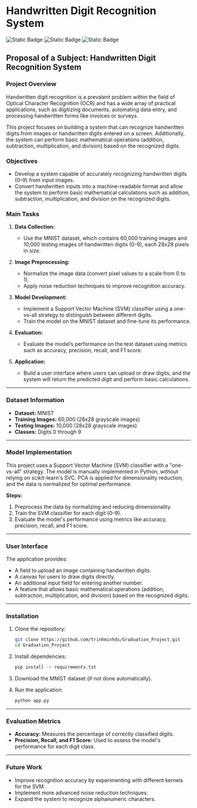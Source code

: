 
# Handwritten Digit Recognition System

![Static Badge](https://img.shields.io/badge/Python-3.11-grey?logo=python)
![Static Badge](https://img.shields.io/badge/SVM-grey?logo=svm)
![Static Badge](https://img.shields.io/badge/MNIST-grey?logo=mnist)

## Proposal of a Subject: Handwritten Digit Recognition System

### Project Overview

Handwritten digit recognition is a prevalent problem within the field of Optical Character Recognition (OCR) and has a wide array of practical applications, such as digitizing documents, automating data entry, and processing handwritten forms like invoices or surveys.

This project focuses on building a system that can recognize handwritten digits from images or handwritten digits entered on a screen. Additionally, the system can perform basic mathematical operations (addition, subtraction, multiplication, and division) based on the recognized digits.

### Objectives
- Develop a system capable of accurately recognizing handwritten digits (0–9) from input images.
- Convert handwritten inputs into a machine-readable format and allow the system to perform basic mathematical calculations such as addition, subtraction, multiplication, and division on the recognized digits.

### Main Tasks
1. **Data Collection:**
   - Use the MNIST dataset, which contains 60,000 training images and 10,000 testing images of handwritten digits (0-9), each 28x28 pixels in size.
   
2. **Image Preprocessing:**
   - Normalize the image data (convert pixel values to a scale from 0 to 1).
   - Apply noise reduction techniques to improve recognition accuracy.

3. **Model Development:**
   - Implement a Support Vector Machine (SVM) classifier using a one-vs-all strategy to distinguish between different digits.
   - Train the model on the MNIST dataset and fine-tune its performance.

4. **Evaluation:**
   - Evaluate the model’s performance on the test dataset using metrics such as accuracy, precision, recall, and F1 score.

5. **Application:**
   - Build a user interface where users can upload or draw digits, and the system will return the predicted digit and perform basic calculations.

---

### Dataset Information

- **Dataset:** MNIST
- **Training Images:** 60,000 (28x28 grayscale images)
- **Testing Images:** 10,000 (28x28 grayscale images)
- **Classes:** Digits 0 through 9

---

### Model Implementation

This project uses a Support Vector Machine (SVM) classifier with a "one-vs-all" strategy. The model is manually implemented in Python, without relying on scikit-learn's SVC. PCA is applied for dimensionality reduction, and the data is normalized for optimal performance.

**Steps:**
1. Preprocess the data by normalizing and reducing dimensionality.
2. Train the SVM classifier for each digit (0–9).
3. Evaluate the model's performance using metrics like accuracy, precision, recall, and F1 score.

---

### User Interface

The application provides:
- A field to upload an image containing handwritten digits.
- A canvas for users to draw digits directly.
- An additional input field for entering another number.
- A feature that allows basic mathematical operations (addition, subtraction, multiplication, and division) based on the recognized digits.

---

### Installation

1. Clone the repository:
   ```bash
   git clone https://github.com/trinhminhds/Graduation_Project.git
   cd Graduation_Project
   ```

2. Install dependencies:
   ```bash
   pip install -r requirements.txt
   ```

3. Download the MNIST dataset (if not done automatically).

4. Run the application:
   ```bash
   python app.py
   ```

---

### Evaluation Metrics

- **Accuracy:** Measures the percentage of correctly classified digits.
- **Precision, Recall, and F1 Score:** Used to assess the model's performance for each digit class.

---

### Future Work

- Improve recognition accuracy by experimenting with different kernels for the SVM.
- Implement more advanced noise reduction techniques.
- Expand the system to recognize alphanumeric characters.
